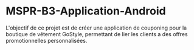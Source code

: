 # MSPR-B3-Application-Android
L'objectif de ce projet est de créer une application de couponing pour la boutique de vêtement GoStyle, permettant de lier les clients a des offres promotionnelles personnalisées.
